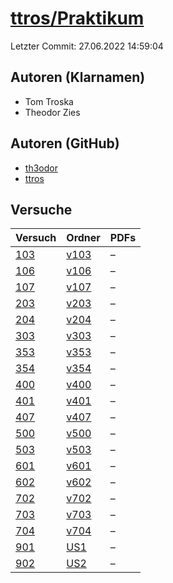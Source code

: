 # [ttros/Praktikum](https://github.com/ttros/Praktikum)

Letzter Commit: 27.06.2022 14:59:04

## Autoren (Klarnamen)
- Tom Troska
- Theodor Zies

## Autoren (GitHub)
- [th3odor](https://github.com/th3odor)
- [ttros](https://github.com/ttros)

## Versuche

|        Versuch         |                               Ordner                               |PDFs|
|------------------------|--------------------------------------------------------------------|----|
|[103](../../versuch/103)|[v103](https://github.com/ttros/Praktikum/tree/main/Protokolle/v103)|–   |
|[106](../../versuch/106)|[v106](https://github.com/ttros/Praktikum/tree/main/Protokolle/v106)|–   |
|[107](../../versuch/107)|[v107](https://github.com/ttros/Praktikum/tree/main/Protokolle/v107)|–   |
|[203](../../versuch/203)|[v203](https://github.com/ttros/Praktikum/tree/main/Protokolle/v203)|–   |
|[204](../../versuch/204)|[v204](https://github.com/ttros/Praktikum/tree/main/Protokolle/v204)|–   |
|[303](../../versuch/303)|[v303](https://github.com/ttros/Praktikum/tree/main/Protokolle/v303)|–   |
|[353](../../versuch/353)|[v353](https://github.com/ttros/Praktikum/tree/main/Protokolle/v353)|–   |
|[354](../../versuch/354)|[v354](https://github.com/ttros/Praktikum/tree/main/Protokolle/v354)|–   |
|[400](../../versuch/400)|[v400](https://github.com/ttros/Praktikum/tree/main/Protokolle/v400)|–   |
|[401](../../versuch/401)|[v401](https://github.com/ttros/Praktikum/tree/main/Protokolle/v401)|–   |
|[407](../../versuch/407)|[v407](https://github.com/ttros/Praktikum/tree/main/Protokolle/v407)|–   |
|[500](../../versuch/500)|[v500](https://github.com/ttros/Praktikum/tree/main/Protokolle/v500)|–   |
|[503](../../versuch/503)|[v503](https://github.com/ttros/Praktikum/tree/main/Protokolle/v503)|–   |
|[601](../../versuch/601)|[v601](https://github.com/ttros/Praktikum/tree/main/Protokolle/v601)|–   |
|[602](../../versuch/602)|[v602](https://github.com/ttros/Praktikum/tree/main/Protokolle/v602)|–   |
|[702](../../versuch/702)|[v702](https://github.com/ttros/Praktikum/tree/main/Protokolle/v702)|–   |
|[703](../../versuch/703)|[v703](https://github.com/ttros/Praktikum/tree/main/Protokolle/v703)|–   |
|[704](../../versuch/704)|[v704](https://github.com/ttros/Praktikum/tree/main/Protokolle/v704)|–   |
|[901](../../versuch/901)|[US1](https://github.com/ttros/Praktikum/tree/main/Protokolle/US1)  |–   |
|[902](../../versuch/902)|[US2](https://github.com/ttros/Praktikum/tree/main/Protokolle/US2)  |–   |

